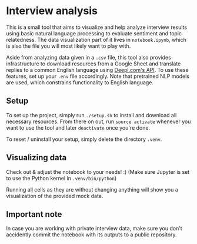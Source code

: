# Interview analysis

This is a small tool that aims to visualize and help analyze interview results using basic natural language processing to evaluate sentiment and topic relatedness. The data visualization part of it lives in `notebook.ipynb`, which is also the file you will most likely want to play with.

Aside from analyzing data given in a `.csv` file, this tool also provides infrastructure to download resources from a Google Sheet and translate replies to a common English language using [Deepl.com's API](https://www.deepl.com/docs-api). To use these features, set up your `.env` file accordingly. Note that pretrained NLP models are used, which constrains functionality to English language.

## Setup

To set up the project, simply run `./setup.sh` to install and download all necessary resources. From there on out, run `source activate` whenever you want to use the tool and later `deactivate` once you're done.

To reset / uninstall your setup, simply delete the directory `.venv`.

## Visualizing data

Check out & adjust the notebook to your needs! :) (Make sure Jupyter is set to use the Python kernel in `.venv/bin/python`)

Running all cells as they are without changing anything will show you a visualization of the provided mock data.

## Important note

In case you are working with private interview data, make sure you don't accidently commit the notebook with its outputs to a public repository.

